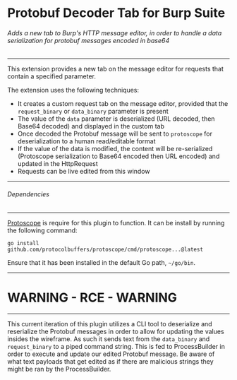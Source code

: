 Protobuf Decoder Tab for Burp Suite
============================

###### Adds a new tab to Burp's HTTP message editor, in order to handle a data serialization for protobuf messages encoded in base64

 ---

This extension provides a new tab on the message editor for requests that contain a specified parameter.

The extension uses the following techniques:
- It creates a custom request tab on the message editor, provided that the `request_binary` or `data_binary` parameter is present
- The value of the `data` parameter is deserialized (URL decoded, then Base64 decoded) and displayed in the custom tab
- Once decoded the Protobuf message will be sent to `protoscope` for deserialization to a human read/editable format
- If the value of the data is modified, the content will be re-serialized (Protoscope serialization to Base64 encoded then URL encoded) and updated in the HttpRequest
- Requests can be live edited from this window

 ---

###### Dependencies

 ---

[Protoscope](https://github.com/protocolbuffers/protoscope) is require for this plugin to function. It can be install by running the following command:

```
go install github.com/protocolbuffers/protoscope/cmd/protoscope...@latest
```

Ensure that it has been installed in the default Go path, `~/go/bin`.

 ---

# WARNING - RCE - WARNING

 ---

This current iteration of this plugin utilizes a CLI tool to deserialize and reserialize the Protobuf messages in order to allow for updating the values insides the wireframe. As such it sends text from the `data_binary` and `request_binary` to a piped command string. This is fed to ProcessBuilder in order to execute and update our edited Protobuf message. Be aware of what text payloads that get edited as if there are malicious strings they might be ran by the ProcessBuilder.